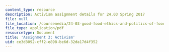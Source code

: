 ```yaml
---
content_type: resource
description: Activism assignment details for 24.03 Spring 2017
file: null
file_location: /coursemedia/24-03-good-food-ethics-and-politics-of-food-spring-2017/ce3d3092cff2e898be6d32da17d4f352_24.03_Assignment_on_Activism.pdf
file_type: application/pdf
resourcetype: Document
title: 'Assignment 3: Activism'
uid: ce3d3092-cff2-e898-be6d-32da17d4f352
---
```

